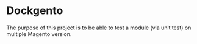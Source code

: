 # Dockgento

The purpose of this project is to be able to test a module (via unit test) on multiple
Magento version.
